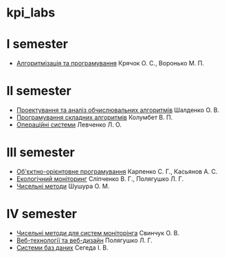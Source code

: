 # kpi_labs
<h1>I semester</h1>
<ul>
  <li>
    <a href=>Алгоритмізація та програмування</a> Крячок О. С., Воронько М. П.
  </li>
</ul>

<h1>II semester</h1>
<ul>
  <li>
    <a href=https://github.com/qqlexa/PAOA>Проектування та аналіз обчислювальних алгоритмів</a> Шалденко О. В.
  </li>
  <li>
    <a href=https://github.com/qqlexa/complex_algorithms>Програмування складних алгоритмів</a> Колумбет В. П.
  </li>
  <li>
    <a href=https://github.com/qqlexa/operation_systems>Операційні системи</a> Левченко Л. О.
  </li>
</ul>

<h1>III semester</h1>
<ul>
  <li>
    <a href=https://github.com/qqlexa/oop>Об'єктно-орієнтовне програмування</a> Карпенко С. Г., Касьянов А. С.
  </li>
  <li>
    <a href=https://github.com/qqlexa/kpi_labs/tree/main/ecological_monitoring>Екологічний моніторинг</a> Сліпченко В. Г., Полягушко Л. Г.
  </li>
  <li>
    <a href=https://github.com/qqlexa/numerical_methods>Чисельні методи</a> Шушура О. М.
  </li>
</ul>

<h1>IV semester</h1>
<ul>
  <li>
    <a href="">Чисельні методи для систем моніторінга</a> Свинчук О. В.
  </li>
  <li>
    <a href="">Веб-технології та веб-дизайн</a> Полягушко Л. Г.
  </li>
  <li>
    <a href="https://github.com/qqlexa/database_systems">Системи баз даних</a> Сегеда І. В.
  </li>
</ul>
